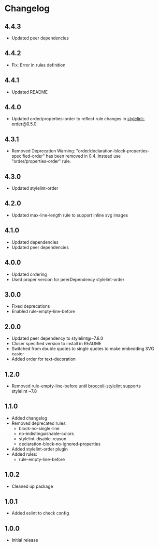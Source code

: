 # Changelog

## 4.4.3

- Updated peer dependencies

## 4.4.2 

- Fix: Error in rules definition

## 4.4.1 

- Updated README

## 4.4.0

- Updated order/properties-order to reflect rule changes in stylelint-order@0.5.0

## 4.3.1

- Removed Deprecation Warning: "order/declaration-block-properties-specified-order" has been removed in 0.4. Instead use "order/properties-order" rule.

## 4.3.0

- Updated stylelint-order

## 4.2.0

- Updated max-line-length rule to support inline svg images

## 4.1.0

- Updated dependencies
- Updated peer dependencies

## 4.0.0

- Updated ordering
- Used proper version for peerDependency stylelint-order


## 3.0.0

- Fixed deprecations
- Enabled rule-empty-line-before


## 2.0.0

- Updated peer dependency to stylelint@~7.8.0
- Closer specified version to install in README
- Switched from double quotes to single quotes to make embedding SVG easier
- Added order for text-decoration


## 1.2.0

- Removed rule-empty-line-before until [broccoli-stylelint](https://github.com/billybonks/broccoli-stylelint)
  supports stylelint ~7.8


## 1.1.0

- Added changelog
- Removed deprecated rules:
	- block-no-single-line
	- no-indistinguishable-colors
	- stylelint-disable-reason
	- declaration-block-no-ignored-properties
- Added stylelint-order plugin
- Added rules:
	- rule-empty-line-before


## 1.0.2

- Cleaned up package


## 1.0.1

- Added eslint to check config


## 1.0.0 

- Initial release
